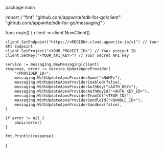 package main

import (
    "fmt"
    "github.com/appwrite/sdk-for-go/client"
    "github.com/appwrite/sdk-for-go/messaging"
)

func main() {
    client := client.NewClient()

    client.SetEndpoint("https://<REGION>.cloud.appwrite.io/v1") // Your API Endpoint
    client.SetProject("<YOUR_PROJECT_ID>") // Your project ID
    client.SetKey("<YOUR_API_KEY>") // Your secret API key

    service := messaging.NewMessaging(client)
    response, error := service.UpdateApnsProvider(
        "<PROVIDER_ID>",
        messaging.WithUpdateApnsProviderName("<NAME>"),
        messaging.WithUpdateApnsProviderEnabled(false),
        messaging.WithUpdateApnsProviderAuthKey("<AUTH_KEY>"),
        messaging.WithUpdateApnsProviderAuthKeyId("<AUTH_KEY_ID>"),
        messaging.WithUpdateApnsProviderTeamId("<TEAM_ID>"),
        messaging.WithUpdateApnsProviderBundleId("<BUNDLE_ID>"),
        messaging.WithUpdateApnsProviderSandbox(false),
    )

    if error != nil {
        panic(error)
    }

    fmt.Println(response)
}
